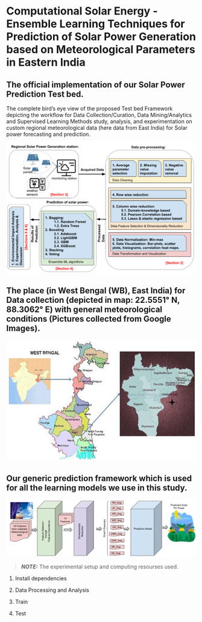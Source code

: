 # Computational Solar Energy - Ensemble Learning Techniques for Prediction of Solar Power Generation based on Meteorological Parameters in Eastern India

<h2> The official implementation of our Solar Power Prediction Test bed.  </h2>

The complete bird’s eye view of the proposed Test bed Framework depicting the workflow for Data Collection/Curation, Data Mining/Analytics and Supervised Learning Methods study, analysis, and experimentation on custom regional meteorological data (here data from East India) for Solar power forecasting and prediction.

![My Image](assets/Solar-Flow-Intro.png)


<h2> The place (in West Bengal (WB), East India) for Data collection (depicted in map: 22.5551° N, 88.3062° E) with general meteorological  conditions (Pictures collected from Google Images).  </h2>


![My Image](assets/Howrah-district-West-Bengal-of-India-study-area.png)



<h2> Our generic prediction framework which is used for all the learning models we use in this study. </h2>

![My Image](assets/Model_diagram.png)

> **_NOTE:_**  The experimental setup and computing resourses used.

1) Install dependencies

>

2) Data Processing and Analysis

>

3) Train

>

4) Test

>



